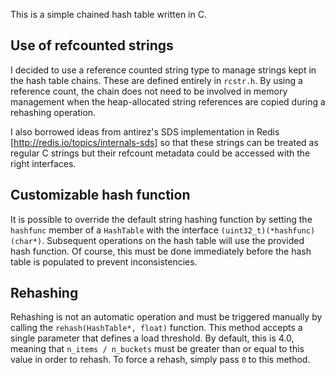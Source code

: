 This is a simple chained hash table written in C.

Use of refcounted strings
-------------------------

I decided to use a reference counted string type to manage strings kept in the hash table chains.
These are defined entirely in `rcstr.h`. By using a reference count, the chain does not need to be
involved in memory management when the heap-allocated string references are copied during a rehashing
operation.

I also borrowed ideas from antirez's SDS implementation in Redis [http://redis.io/topics/internals-sds] so that
these strings can be treated as regular C strings but their refcount metadata could be accessed with the
right interfaces.


Customizable hash function
--------------------------

It is possible to override the default string hashing function by setting the `hashfunc` member of a `HashTable` with
the interface `(uint32_t)(*hashfunc)(char*)`. Subsequent operations on the hash table will use the provided hash
function. Of course, this must be done immediately before the hash table is populated to prevent inconsistencies.


Rehashing
---------

Rehashing is not an automatic operation and must be triggered manually by calling the `rehash(HashTable*, float)`
function. This method accepts a single parameter that defines a load threshold. By default, this is 4.0, meaning that
`n_items / n_buckets` must be greater than or equal to this value in order to rehash. To force a rehash, simply pass
`0` to this method.

